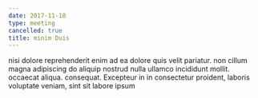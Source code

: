 ```yaml
---
date: 2017-11-18
type: meeting
cancelled: true
title: minim Duis
---
```

nisi dolore reprehenderit enim ad ea dolore quis velit pariatur. non cillum magna adipiscing do aliquip nostrud nulla ullamco incididunt mollit. occaecat aliqua. consequat. Excepteur in in consectetur proident, laboris voluptate veniam, sint sit labore ipsum